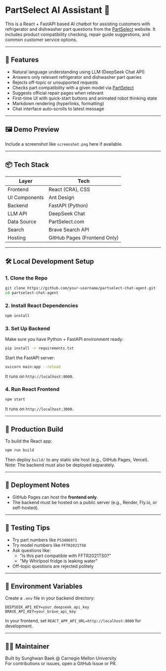 # PartSelect AI Assistant 🤖

This is a React + FastAPI based AI chatbot for assisting customers with refrigerator and dishwasher part questions from the [PartSelect](https://www.partselect.com) website. It includes product compatibility checking, repair guide suggestions, and common customer service options.

---

## 🧠 Features

- Natural language understanding using LLM (DeepSeek Chat API)
- Answers only relevant refrigerator and dishwasher part queries
- Rejects off-topic or unsupported requests
- Checks part compatibility with a given model via [PartSelect](https://www.partselect.com)
- Suggests official repair pages when relevant
- First-time UI with quick-start buttons and animated robot thinking state
- Markdown rendering (hyperlinks, formatting)
- Chat interface auto-scrolls to latest message

---

## 🖼️ Demo Preview

Include a screenshot like `screenshot.png` here if available.

---

## 📦 Tech Stack

| Layer         | Tech             |
|---------------|------------------|
| Frontend      | React (CRA), CSS |
| UI Components | Ant Design       |
| Backend       | FastAPI (Python) |
| LLM API       | DeepSeek Chat    |
| Data Source   | PartSelect.com   |
| Search        | Brave Search API |
| Hosting       | GitHub Pages (Frontend Only) |

---

## 🛠️ Local Development Setup

### 1. Clone the Repo

```bash
git clone https://github.com/your-username/partselect-chat-agent.git
cd partselect-chat-agent
```

### 2. Install React Dependencies

```bash
npm install
```

### 3. Set Up Backend

Make sure you have Python + FastAPI environment ready:

```bash
pip install -r requirements.txt
```

Start the FastAPI server:

```bash
uvicorn main:app --reload
```

It runs on `http://localhost:8000`.

### 4. Run React Frontend

```bash
npm start
```

It runs on `http://localhost:3000`.

---

## 🚀 Production Build

To build the React app:

```bash
npm run build
```

Then deploy `build/` to any static site host (e.g., GitHub Pages, Vercel).  
Note: The backend must also be deployed separately.

---

## 🔐 Deployment Notes

- GitHub Pages can host the **frontend only**.
- The backend must be hosted on a public server (e.g., Render, Fly.io, or self-hosted).

---

## 🧪 Testing Tips

- Try part numbers like `PS3406971`
- Try model numbers like `FFTR2021TS0`
- Ask questions like:
  - "Is this part compatible with FFTR2021TS0?"
  - "My Whirlpool fridge is leaking water"
- Off-topic questions are rejected politely

---

## 📁 Environment Variables

Create a `.env` file in your backend directory:

```env
DEEPSEEK_API_KEY=your_deepseek_api_key
BRAVE_API_KEY=your_brave_api_key
```

In your frontend, set `REACT_APP_API_URL=http://localhost:8000` for development.

---

## 🙋‍♂️ Maintainer

Built by Sunghwan Baek @ Carnegie Mellon University  
For contributions or issues, open a GitHub Issue or PR.

